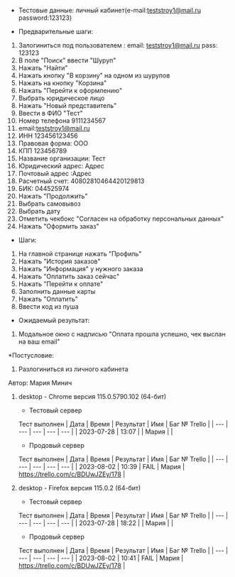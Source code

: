 * Тестовые данные:
личный кабинет(e-mail:teststroy1@mail.ru password:123123)

* Предварительные шаги:
1. Залогиниться под пользователем : 
email: teststroy1@mail.ru
pass: 123123
2. В поле "Поиск" ввести "Шуруп"
3. Нажать "Найти"
4. Нажать кнопку "В корзину" на одном из шурупов
5. Нажать на кнопку "Корзина"
6. Нажать "Перейти к оформлению"
7. Выбрать юридическое лицо
8. Нажать "Новый представитель"
9. Ввести в ФИО "Тест"
10. Номер телефона 9111234567
11. email:teststroy1@mail.ru
12. ИНН 123456123456
13. Правовая форма: ООО
14. КПП 123456789
15. Название организации: Тест
16. Юридический адрес: Адрес
17. Почтовый адрес :Адрес
18. Расчетный счет: 40802810464420129813
19. БИК: 044525974
20. Нажать "Продолжить"
21. Выбрать самовывоз
22. Выбрать дату
23. Отметить чекбокс "Согласен на обработку персональных данных"
24. Нажать "Оформить заказ"


* Шаги:
1. На главной странице нажать "Профиль"
2. Нажать "История заказов"
3. Нажать "Информация" у нужного заказа
4. Нажать "Оплатить заказ сейчас"
5. Нажать "Перейти к оплате"
6. Заполнить данные карты
7. Нажать "Оплатить"
8. Ввести код из пуша

* Ожидаемый результат:
1. Модальное окно с надписью "Оплата прошла успешно, чек выслан на ваш email"

*Постусловие:
1. Разлогиниться из личного кабинета


Автор: Мария Минич

1) desktop - Chrome версия 115.0.5790.102 (64-бит)

	* Тестовый сервер 

	Тест выполнен
	| Дата | Время | Результат | Имя | Баг № Trello |
	| --- | --- | --- | --- | --- |
	| 2023-07-28 | 13:07 |  | Мария |  | 

	* Продовый сервер 

	Тест выполнен
	| Дата | Время | Результат | Имя | Баг № Trello |
	| --- | --- | --- | --- | --- |
	| 2023-08-02 | 10:39 | FAIL | Мария | https://trello.com/c/BDUwJZEy/178 | 

2) desktop - Firefox версия 115.0.2 (64-бит)

	* Тестовый сервер 

	Тест выполнен
	| Дата | Время | Результат | Имя | Баг № Trello |
	| --- | --- | --- | --- | --- |
	| 2023-07-28 | 18:22 | | Мария |  | 

	* Продовый сервер 

	Тест выполнен
	| Дата | Время | Результат | Имя | Баг № Trello |
	| --- | --- | --- | --- | --- |
	| 2023-08-02 | 10:41 | FAIL | Мария | https://trello.com/c/BDUwJZEy/178 | 


